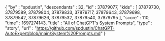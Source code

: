 {
  "by" : "spdustin",
  "descendants" : 32,
  "id" : 37879077,
  "kids" : [ 37879730, 37879589, 37879804, 37879833, 37879717, 37879643, 37879698, 37879542, 37879626, 37879532, 37879540, 37879795 ],
  "score" : 110,
  "time" : 1697274143,
  "title" : "All of ChatGPT's System Prompts",
  "type" : "story",
  "url" : "https://github.com/spdustin/ChatGPT-AutoExpert/blob/main/System%20Prompts.md"
}
